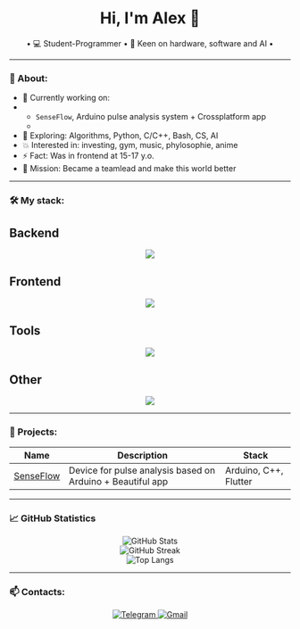 <h1 align="center">Hi, I'm Alex 👋</h1>

<p align="center">
  • 💻 Student-Programmer • 🤖 Keen on hardware, software and AI • 
</p>

---

### 🧠 About:
- 🔭 Currently working on:
-   - `SenseFlow`, Arduino pulse analysis system + Crossplatform app
    - 
- 🌱 Exploring: Algorithms, Python, C/C++, Bash, CS, AI
- 💥 Interested in: investing, gym, music, phylosophie, anime 
- ⚡ Fact: Was in frontend at 15-17 y.o.
- 🎯 Mission: Became a teamlead and make this world better

---

### 🛠️ My stack:

## Backend
<p align="center">
  <a href="https://skillicons.dev">
    <img src="https://skillicons.dev/icons?i=bash,c,cpp,py,django,postgres" />
  </a>
</p>

## Frontend
<p align="center">
  <a href="https://skillicons.dev">
    <img src="https://skillicons.dev/icons?i=html,css,sass,js,figma" />
  </a>
</p>

## Tools
<p align="center">
  <a href="https://skillicons.dev">
    <img src="https://skillicons.dev/icons?i=git,docker,vim,vscode,linux" />
  </a>
</p>

## Other
<p align="center">
  <a href="https://skillicons.dev">
    <img src="https://skillicons.dev/icons?i=arduino" />
  </a>
</p>

---

### 🚀 Projects:

| Name | Description | Stack |
|---|---|---|
| [SenseFlow](https://github.com/твоя-ссылка) | Device for pulse analysis based on Arduino + Beautiful app | Arduino, C++, Flutter |

---

### 📈 GitHub Statistics

<p align="center"> <img src="https://github-readme-stats.vercel.app/api?username=Axiliyz&show_icons=true&theme=tokyonight&hide=issues" alt="GitHub Stats" /> <br/> <img src="https://github-readme-streak-stats.herokuapp.com?user=Axiliyz&theme=tokyonight" alt="GitHub Streak" /> <br/> <img src="https://github-profile-summary-cards.vercel.app/api/cards/repos-per-language?username=Axiliyz&theme=tokyonight" alt="Top Langs"/> </p>

---

### 📫 Contacts:

<p align="center"> <a href="https://t.me/alekSUNDER_99"> <img src="https://img.shields.io/badge/Telegram-2CA5E0?style=for-the-badge&logo=telegram&logoColor=white" alt="Telegram"/> </a> <a href="mailto:soleev.alex@gmail.com"> <img src="https://img.shields.io/badge/Gmail-EA4335?style=for-the-badge&logo=gmail&logoColor=white" alt="Gmail"/> </a> </p>
